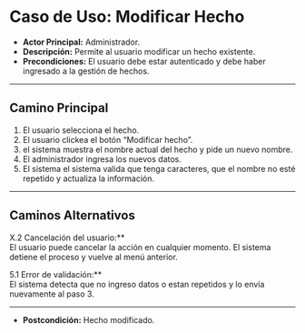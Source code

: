 # Caso de Uso: Modificar Hecho

- **Actor Principal:** Administrador.
- **Descripción:** Permite al usuario modificar un hecho existente.
- **Precondiciones:** El usuario debe estar autenticado y debe haber ingresado a la gestión de hechos.

---

## Camino Principal

1. El usuario selecciona el hecho.
2. El usuario clickea el botón “Modificar hecho”.
3. el sistema muestra el nombre actual del hecho y pide un nuevo nombre.
4. El administrador ingresa los nuevos datos.
5. El sistema  el sistema valida que tenga caracteres, que el nombre no esté repetido y actualiza la información.

---

## Caminos Alternativos

X.2 Cancelación del usuario:**  
  El usuario puede cancelar la acción en cualquier momento. El sistema detiene el proceso y vuelve al menú anterior.

5.1 Error de validación:**  
  El sistema detecta que no ingreso datos o estan repetidos y lo envía nuevamente al paso 3.

---

- **Postcondición:** Hecho modificado.
